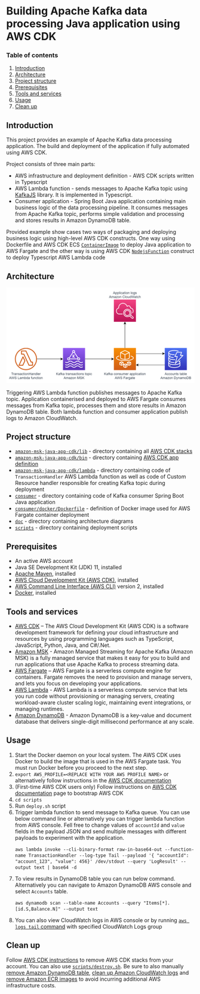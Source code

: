 # Building Apache Kafka data processing Java application using AWS CDK
### Table of contents
1. [Introduction](#introduction)
2. [Architecture](#architecture)
3. [Project structure](#project-structure)
4. [Prerequisites](#prerequisites)
5. [Tools and services](#tools-and-services)
6. [Usage](#usage)
7. [Clean up](#clean-up)

## Introduction
This project provides an example of Apache Kafka data processing application. The build and deployment of the application if fully automated using AWS CDK.

Project consists of three main parts:
* AWS infrastructure and deployment definition - AWS CDK scripts written in Typescript
* AWS Lambda function - sends messages to Apache Kafka topic using [KafkaJS](https://kafka.js.org/) library. It is implemented in Typescript.
* Consumer application - Spring Boot Java application containing main business logic of the data processing pipeline. It consumes messages from Apache Kafka topic, performs simple validation and processing and stores results in Amazon DynamoDB table.

Provided example show cases two ways of packaging and deploying business logic using high-level AWS CDK constructs. 
One way using Dockerfile and AWS CDK ECS [`ContainerImage`](https://docs.aws.amazon.com/cdk/api/latest/docs/@aws-cdk_aws-ecs.ContainerImage.html) to deploy Java application to AWS Fargate 
and the other way is using AWS CDK [`NodejsFunction`](https://docs.aws.amazon.com/cdk/api/latest/docs/@aws-cdk_aws-lambda-nodejs.NodejsFunction.html) construct to deploy Typescript AWS Lambda code
## Architecture
![architecture](doc/architecture.png)

Triggering AWS Lambda function publishes messages to Apache Kafka topic. 
Application containerised and deployed to AWS Fargate consumes messages from Kafka topic, processes them and store results in Amazon DynamoDB table.
Both lambda function and consumer application publish logs to Amazon CloudWatch.  

## Project structure
* [`amazon-msk-java-app-cdk/lib`](amazon-msk-java-app-cdk/lib) - directory containing all [AWS CDK stacks](https://docs.aws.amazon.com/cdk/latest/guide/stacks.html)
* [`amazon-msk-java-app-cdk/bin`](amazon-msk-java-app-cdk/bin) - directory containing [AWS CDK app definition](https://docs.aws.amazon.com/cdk/latest/guide/apps.html)
* [`amazon-msk-java-app-cdk/lambda`](amazon-msk-java-app-cdk/lambda) - directory containing code of `TransactionHandler` AWS Lambda function as well as code of Custom Resource handler responsible for creating Kafka topic during deployment
* [`consumer`](consumer) - directory containing code of Kafka consumer Spring Boot Java application
* [`consumer/docker/Dockerfile`](consumer/docker/Dockerfile) - definition of Docker image used for AWS Fargate container deployment
* [`doc`](doc) - directory containing architecture diagrams
* [`scripts`](scripts) - directory containing deployment scripts

## Prerequisites
* An active AWS account
* Java SE Development Kit (JDK) 11, installed 
* [Apache Maven](https://maven.apache.org/), installed
* [AWS Cloud Development Kit (AWS CDK)](https://docs.aws.amazon.com/cdk/latest/guide/getting_started.html), installed
* [AWS Command Line Interface (AWS CLI)](https://docs.aws.amazon.com/cli/latest/userguide/install-cliv2.html) version 2, installed
* [Docker](https://docs.docker.com/get-docker/), installed

## Tools and services
* [AWS CDK](https://aws.amazon.com/cdk/) – The AWS Cloud Development Kit (AWS CDK) is a software development framework for defining your cloud infrastructure and resources by using programming languages such as TypeScript, JavaScript, Python, Java, and C#/.Net.
* [Amazon MSK](https://aws.amazon.com/msk/) - Amazon Managed Streaming for Apache Kafka (Amazon MSK) is a fully managed service that makes it easy for you to build and run applications that use Apache Kafka to process streaming data.
* [AWS Fargate](https://aws.amazon.com/fargate/) – AWS Fargate is a serverless compute engine for containers. Fargate removes the need to provision and manage servers, and lets you focus on developing your applications.
* [AWS Lambda](https://aws.amazon.com/lambda/) -  AWS Lambda is a serverless compute service that lets you run code without provisioning or managing servers, creating workload-aware cluster scaling logic, maintaining event integrations, or managing runtimes.
* [Amazon DynamoDB](https://aws.amazon.com/dynamodb/) -  Amazon DynamoDB is a key-value and document database that delivers single-digit millisecond performance at any scale.

## Usage 
1. Start the Docker daemon on your local system. The AWS CDK uses Docker to build the image that is used in the AWS Fargate task. You must run Docker before you proceed to the next step.
2. `export AWS_PROFILE=<REPLACE WITH YOUR AWS PROFILE NAME>` or alternatively follow instructions in the [AWS CDK documentation](https://docs.aws.amazon.com/cdk/latest/guide/getting_started.html#getting_started_prerequisites)
3. (First-time AWS CDK users only) Follow instructions on [AWS CDK documentation](https://docs.aws.amazon.com/cdk/latest/guide/getting_started.html#getting_started_bootstrap) page to bootstrap AWS CDK
4. `cd scripts`
5. Run `deploy.sh` script
6. Trigger lambda function to send message to Kafka queue. You can use below command line or alternatively you can trigger lambda function from AWS console. Fell free to change values of `accountId` and `value` fields in the payload JSON and send multiple messages with different payloads to experiment with the application. 
   ```shell
   aws lambda invoke --cli-binary-format raw-in-base64-out --function-name TransactionHandler --log-type Tail --payload '{ "accountId": "account_123", "value": 456}' /dev/stdout --query 'LogResult' --output text | base64 -d
   ```
7. To view results in DynamoDB table you can run below command. Alternatively you can navigate to Amazon DynamoDB AWS console and select `Accounts` table.
    ```shell
    aws dynamodb scan --table-name Accounts --query "Items[*].[id.S,Balance.N]" --output text
    ```
8. You can also view CloudWatch logs in AWS console or by running [`aws logs tail` command](https://awscli.amazonaws.com/v2/documentation/api/latest/reference/logs/tail.html) with specified CloudWatch Logs group  

## Clean up
Follow [AWS CDK instructions](https://docs.aws.amazon.com/cdk/latest/guide/hello_world.html#hello_world_tutorial_destroy) to remove AWS CDK stacks from your account. You can also use [`scripts/destroy.sh`](scripts/destroy.sh).
Be sure to also manually [remove Amazon DynamoDB table](https://docs.aws.amazon.com/amazondynamodb/latest/developerguide/WorkingWithTables.Basics.html#WorkingWithTables.Basics.DeleteTable), [clean up Amazon CloudWatch logs](https://awscli.amazonaws.com/v2/documentation/api/latest/reference/logs/delete-log-group.html) and [remove Amazon ECR images](https://docs.aws.amazon.com/AmazonECR/latest/userguide/delete_image.html) to avoid incurring additional AWS infrastructure costs.

